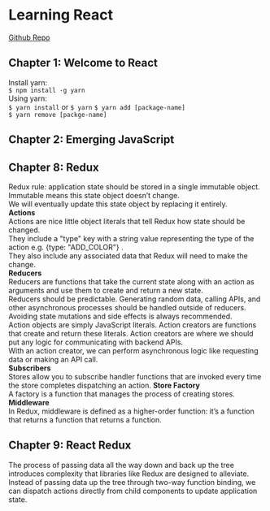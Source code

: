 # Learning React
[Github Repo](https://github.com/moonhighway/learning-react)

## Chapter 1: Welcome to React
Install yarn:  
`$ npm install -g yarn`   
Using yarn:  
`$ yarn install`  or `$ yarn`
`$ yarn add [package-name]`  
`$ yarn remove [packge-name]`  

## Chapter 2: Emerging JavaScript  

## Chapter 8: Redux
Redux rule: application state should be stored in a single immutable object. Immutable means this state object doesn’t change.   
We will eventually update this state object by replacing it entirely.  
__Actions__   
Actions are nice little object literals that tell Redux how state should be changed.   
They include a "type" key with a string value representing the type of the action e.g. {type: "ADD_COLOR"} .     
They also include any associated data that Redux will need to make the change.  
__Reducers__   
Reducers are functions that take the current state along with an action as arguments and use them to create and return a new state.  
Reducers should be predictable. Generating random data, calling APIs, and other asynchronous processes should be handled outside of reducers.   
Avoiding state mutations and side effects is always recommended.  
Action objects are simply JavaScript literals. Action creators are functions that create and return these literals.
Action creators are where we should put any logic for communicating with backend APIs.  
With an action creator, we can perform asynchronous logic like requesting data or making an API call.   
__Subscribers__  
Stores allow you to subscribe handler functions that are invoked every time the store completes dispatching an action.
__Store Factory__   
 A factory is a function that manages the process of creating stores.
 __Middleware__  
 In Redux, middleware is defined as a higher-order function: it’s a function that returns a function that returns a function.

## Chapter 9:  React Redux  
The process of passing data all the way down and back up the tree introduces complexity that libraries like Redux are designed to alleviate.   
Instead of passing data up the tree through two-way function binding, we can dispatch actions directly from child components to update application state.   
